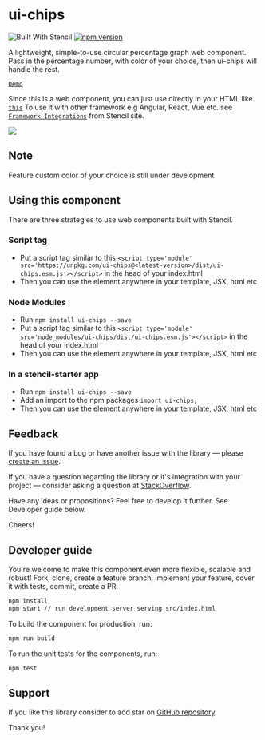 # ui-chips
![Built With Stencil](https://img.shields.io/badge/-Built%20With%20Stencil-16161d.svg?logo=data%3Aimage%2Fsvg%2Bxml%3Bbase64%2CPD94bWwgdmVyc2lvbj0iMS4wIiBlbmNvZGluZz0idXRmLTgiPz4KPCEtLSBHZW5lcmF0b3I6IEFkb2JlIElsbHVzdHJhdG9yIDE5LjIuMSwgU1ZHIEV4cG9ydCBQbHVnLUluIC4gU1ZHIFZlcnNpb246IDYuMDAgQnVpbGQgMCkgIC0tPgo8c3ZnIHZlcnNpb249IjEuMSIgaWQ9IkxheWVyXzEiIHhtbG5zPSJodHRwOi8vd3d3LnczLm9yZy8yMDAwL3N2ZyIgeG1sbnM6eGxpbms9Imh0dHA6Ly93d3cudzMub3JnLzE5OTkveGxpbmsiIHg9IjBweCIgeT0iMHB4IgoJIHZpZXdCb3g9IjAgMCA1MTIgNTEyIiBzdHlsZT0iZW5hYmxlLWJhY2tncm91bmQ6bmV3IDAgMCA1MTIgNTEyOyIgeG1sOnNwYWNlPSJwcmVzZXJ2ZSI%2BCjxzdHlsZSB0eXBlPSJ0ZXh0L2NzcyI%2BCgkuc3Qwe2ZpbGw6I0ZGRkZGRjt9Cjwvc3R5bGU%2BCjxwYXRoIGNsYXNzPSJzdDAiIGQ9Ik00MjQuNywzNzMuOWMwLDM3LjYtNTUuMSw2OC42LTkyLjcsNjguNkgxODAuNGMtMzcuOSwwLTkyLjctMzAuNy05Mi43LTY4LjZ2LTMuNmgzMzYuOVYzNzMuOXoiLz4KPHBhdGggY2xhc3M9InN0MCIgZD0iTTQyNC43LDI5Mi4xSDE4MC40Yy0zNy42LDAtOTIuNy0zMS05Mi43LTY4LjZ2LTMuNkgzMzJjMzcuNiwwLDkyLjcsMzEsOTIuNyw2OC42VjI5Mi4xeiIvPgo8cGF0aCBjbGFzcz0ic3QwIiBkPSJNNDI0LjcsMTQxLjdIODcuN3YtMy42YzAtMzcuNiw1NC44LTY4LjYsOTIuNy02OC42SDMzMmMzNy45LDAsOTIuNywzMC43LDkyLjcsNjguNlYxNDEuN3oiLz4KPC9zdmc%2BCg%3D%3D&colorA=16161d&style=flat-square)
[![npm version](https://badge.fury.io/js/ui-chips.svg)](https://www.npmjs.com/package/ui-chips)

A lightweight, simple-to-use circular percentage graph web component. Pass in the percentage number, with color of your choice, then ui-chips will handle the rest.

[`Demo`](https://vinhnghi223.github.io/ui-chips/)

Since this is a web component, you can just use directly in your HTML like
[`this`](https://github.com/vinhnghi223/ui-chips/blob/master/src/index.html)
To use it with other framework e.g Angular, React, Vue etc. see [`Framework Integrations`](https://stenciljs.com/docs/overview) from Stencil site.

![](https://raw.githubusercontent.com/vinhnghi223/ui-chips/master/screenshot.png)

## Note
Feature custom color of your choice is still under development

## Using this component

There are three strategies to use web components built with Stencil.

### Script tag

- Put a script tag similar to this `<script type='module' src='https://unpkg.com/ui-chips@<latest-version>/dist/ui-chips.esm.js'></script>` in the head of your index.html
- Then you can use the element anywhere in your template, JSX, html etc

### Node Modules
- Run `npm install ui-chips --save`
- Put a script tag similar to this `<script type='module' src='node_modules/ui-chips/dist/ui-chips.esm.js'></script>` in the head of your index.html
- Then you can use the element anywhere in your template, JSX, html etc

### In a stencil-starter app
- Run `npm install ui-chips --save`
- Add an import to the npm packages `import ui-chips;`
- Then you can use the element anywhere in your template, JSX, html etc

## Feedback

If you have found a bug or have another issue with the library —
please [create an issue](https://github.com/vinhnghi223/ui-chips/issues).

If you have a question regarding the library or it's integration with your project —
consider asking a question at [StackOverflow](https://stackoverflow.com/).

Have any ideas or propositions? Feel free to develop it further. See Developer guide below.

Cheers!

## Developer guide

You're welcome to make this component even more flexible, scalable and robust!
Fork, clone, create a feature branch, implement your feature, cover it with tests, commit, create a PR.

```bash
npm install
npm start // run development server serving src/index.html
```

To build the component for production, run:

```bash
npm run build
```

To run the unit tests for the components, run:

```bash
npm test
```


## Support

If you like this library consider to add star on [GitHub repository](https://github.com/vinhnghi223/ui-chips).

Thank you!
